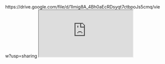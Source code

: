 <html>
 https://drive.google.com/file/d/1Imig8A_4Bh0aEcRDsyqt7ctbpoJs5cmq/view?usp=sharing

 <iframe src="https://drive.google.com/file/d/1Imig8A_4Bh0aEcRDsyqt7ctbpoJs5cmq/preview" ></iframe>
</html>
